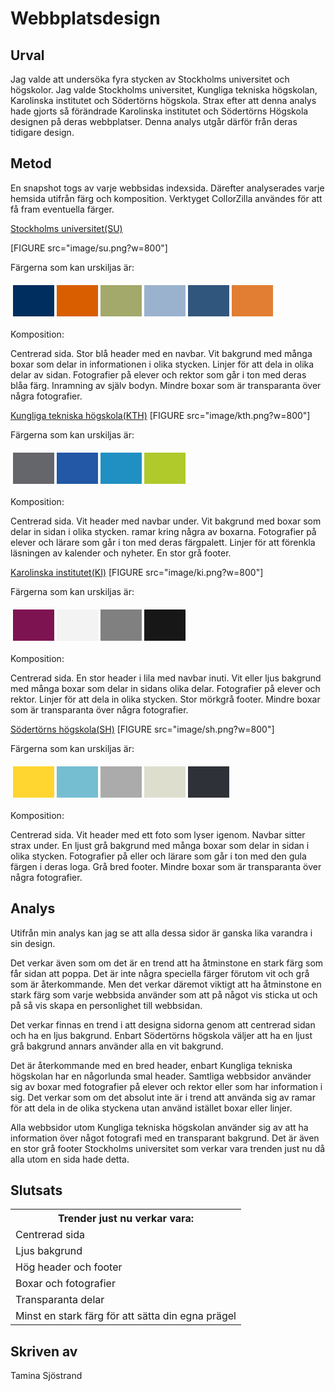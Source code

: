 ---
---
Webbplatsdesign
================
Urval
-----------------------
Jag valde att undersöka fyra stycken av Stockholms universitet och högskolor. Jag valde Stockholms universitet, Kungliga tekniska högskolan, Karolinska institutet och Södertörns högskola. Strax efter att denna analys hade gjorts så förändrade Karolinska institutet och Södertörns Högskola designen på deras webbplatser. Denna analys utgår därför från deras tidigare design.

Metod
-----------------------
En snapshot togs av varje webbsidas indexsida. Därefter analyserades varje hemsida utifrån färg och komposition. Verktyget CollorZilla användes för att få fram eventuella färger.


[Stockholms universitet(SU)](https://www.su.se/)

[FIGURE src="image/su.png?w=800"]

 Färgerna som kan urskiljas är:
 </table><table style="border-spacing: 4px; border-collapse: separate">
 <tr>
 <td style="height: 50px; width: 50px; background-color: #002E5F">
 <td style="height: 50px; width: 50px; background-color: #D95E00">
 <td style="height: 50px; width: 50px; background-color: #A3A86B">
 <td style="height: 50px; width: 50px; background-color: #9BB2CE">
 <td style="height: 50px; width: 50px; background-color: #31567D">
 <td style="height: 50px; width: 50px; background-color: #E17E33">
 </tr>
 </table>



Komposition:

Centrerad sida. Stor blå header med en navbar. Vit bakgrund med många boxar som delar in informationen i olika stycken. Linjer för att dela in olika delar av sidan. Fotografier på elever och rektor som går i ton med deras blåa färg. Inramning av själv bodyn. Mindre boxar som är transparanta över några fotografier.

[Kungliga tekniska högskola(KTH)](https://www.kth.se/)
[FIGURE src="image/kth.png?w=800"]


Färgerna som kan urskiljas är:
</table><table style="border-spacing: 4px; border-collapse: separate">
<tr>
<td style="height: 50px; width: 50px; background-color: #65656C">
<td style="height: 50px; width: 50px; background-color: #2258A5">
<td style="height: 50px; width: 50px; background-color: #2090C2">
<td style="height: 50px; width: 50px; background-color: #B0C92B">
</tr>
</table>

Komposition:

Centrerad sida. Vit header med navbar under. Vit bakgrund med boxar som delar in sidan i olika stycken. ramar kring några av boxarna. Fotografier på elever och lärare som går i ton med deras färgpalett. Linjer för att förenkla läsningen av kalender och nyheter. En stor grå footer.

[Karolinska institutet(KI)](https://ki.se/start)
[FIGURE src="image/ki.png?w=800"]

Färgerna som kan urskiljas är:
</table><table style="border-spacing: 4px; border-collapse: separate">
<tr>
<td style="height: 50px; width: 50px; background-color: #7E1351">
<td style="height: 50px; width: 50px; background-color: #F3F3F3">
<td style="height: 50px; width: 50px; background-color: #808080">
<td style="height: 50px; width: 50px; background-color: #171717">
</tr>
</table>

Komposition:

Centrerad sida. En stor header i lila med navbar inuti. Vit eller ljus bakgrund med många boxar som delar in sidans olika delar. Fotografier på elever och rektor. Linjer för att dela in olika stycken. Stor mörkgrå footer. Mindre boxar som är transparanta över några fotografier.

[Södertörns högskola(SH)](http://www.sh.se/)
[FIGURE src="image/sh.png?w=800"]

Färgerna som kan urskiljas är:
</table><table style="border-spacing: 4px; border-collapse: separate">
<tr>
<td style="height: 50px; width: 50px; background-color: #FFD530">
<td style="height: 50px; width: 50px; background-color: #75BED1">
<td style="height: 50px; width: 50px; background-color: #ABABAB">
<td style="height: 50px; width: 50px; background-color: #DEDECF">
<td style="height: 50px; width: 50px; background-color: #2E3137">
</tr>
</table>

Komposition:

Centrerad sida. Vit header med ett foto som lyser igenom. Navbar sitter strax under. En ljust grå bakgrund med många boxar som delar in sidan i olika stycken. Fotografier på eller och lärare som går i ton med den gula färgen i deras loga. Grå bred footer. Mindre boxar som är transparanta över några fotografier.


Analys
-----------------------
Utifrån min analys kan jag se att alla dessa sidor är ganska lika varandra i sin design.

Det verkar även som om det är en trend att ha åtminstone en stark färg som får sidan att poppa. Det är inte några speciella färger förutom vit och grå som är återkommande. Men det verkar däremot viktigt att ha åtminstone en stark färg som varje webbsida använder som att på något vis sticka ut och på så vis skapa en personlighet till webbsidan.

Det verkar finnas en trend i att designa sidorna genom att centrerad sidan och ha en ljus bakgrund. Enbart Södertörns högskola väljer att ha en ljust grå bakgrund annars använder alla en vit bakgrund.

Det är återkommande med en bred header, enbart Kungliga tekniska högskolan har en någorlunda smal header. Samtliga webbsidor använder sig av boxar med fotografier på elever och rektor eller som har information i sig. Det verkar som om det absolut inte är i trend att använda sig av ramar för att dela in de olika styckena utan använd istället boxar eller linjer.

Alla webbsidor utom Kungliga tekniska högskolan använder sig av att ha information över något fotografi med en transparant bakgrund. Det är även en stor grå footer Stockholms universitet som verkar vara trenden just nu då alla utom en sida hade detta.



Slutsats
------------
<head>
<style>
table {
  border-collapse: collapse;
  width: 100%;
}

th, td {
  padding: 8px;
  text-align: left;
  border-bottom: 1px solid #ddd ;
}
</style>
</head>
<body>


<table>
  <tr>
    <th>Trender just nu verkar vara:</th>
  </tr>
  <tr>
    <td>Centrerad sida</td>
  </tr>
  <tr>
    <td>Ljus bakgrund</td>
  </tr>
  <tr>
  </tr>
  <tr>
    <td>Hög header och footer</td>
  </tr>
  <tr>
    <td>Boxar och fotografier</td>
  </tr>
  <tr>
    <td>Transparanta delar</td>
  </tr>
  <tr>
    <td>Minst en stark färg för att sätta din egna prägel</td>
  </tr>
</table>

</body>

Skriven av
------------
Tamina Sjöstrand
